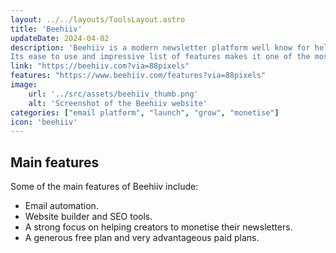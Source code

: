 ```yaml
---
layout: ../../layouts/ToolsLayout.astro
title: 'Beehiiv'
updateDate: 2024-04-02
description: 'Beehiiv is a modern newsletter platform well know for help businesses and content creators grow their audience.
Its ease to use and impressive list of features makes it one of the most popular plarforms for creators.'
link: "https://beehiiv.com?via=88pixels"
features: "https://www.beehiiv.com/features?via=88pixels"
image:
    url: '../src/assets/beehiiv_thumb.png'
    alt: 'Screenshot of the Beehiiv website'
categories: ["email platform", "launch", "grow", "monetise"]
icon: 'beehiiv'
---
```



## Main features

Some of the main features of Beehiiv include:
- Email automation.
- Website builder and SEO tools.
- A strong focus on helping creators to monetise their newsletters.
- A generous free plan and very advantageous paid plans.
